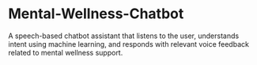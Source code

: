 # Mental-Wellness-Chatbot
A speech-based chatbot assistant that listens to the user, understands intent using machine learning, and responds with relevant voice feedback related to mental wellness support.
